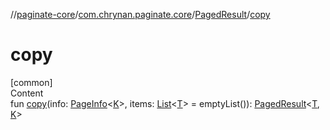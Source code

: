 //[paginate-core](../../index.md)/[com.chrynan.paginate.core](../index.md)/[PagedResult](index.md)/[copy](copy.md)



# copy  
[common]  
Content  
fun [copy](copy.md)(info: [PageInfo](../-page-info/index.md)<[K](index.md)>, items: [List](https://kotlinlang.org/api/latest/jvm/stdlib/kotlin.collections/-list/index.html)<[T](index.md)> = emptyList()): [PagedResult](index.md)<[T](index.md), [K](index.md)>  



